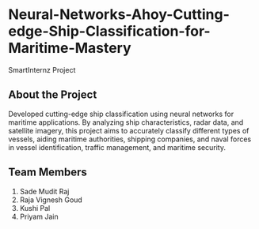 # Neural-Networks-Ahoy-Cutting-edge-Ship-Classification-for-Maritime-Mastery
SmartInternz Project

## About the Project
Developed cutting-edge ship classification using neural networks for maritime applications. By analyzing ship characteristics, radar data, and satellite imagery, this project aims to accurately classify different types of vessels, aiding maritime authorities, shipping companies, and naval forces in vessel identification, traffic management, and maritime security. 

## Team Members 
1. Sade Mudit Raj
2. Raja Vignesh Goud
3. Kushi Pal
4. Priyam Jain

   
